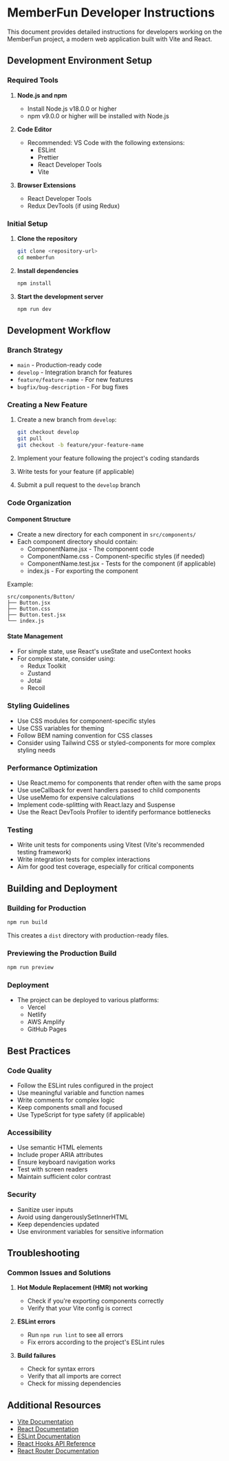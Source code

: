 # MemberFun Developer Instructions

This document provides detailed instructions for developers working on the MemberFun project, a modern web application built with Vite and React.

## Development Environment Setup

### Required Tools

1. **Node.js and npm**
   - Install Node.js v18.0.0 or higher
   - npm v9.0.0 or higher will be installed with Node.js

2. **Code Editor**
   - Recommended: VS Code with the following extensions:
     - ESLint
     - Prettier
     - React Developer Tools
     - Vite

3. **Browser Extensions**
   - React Developer Tools
   - Redux DevTools (if using Redux)

### Initial Setup

1. **Clone the repository**
   ```bash
   git clone <repository-url>
   cd memberfun
   ```

2. **Install dependencies**
   ```bash
   npm install
   ```

3. **Start the development server**
   ```bash
   npm run dev
   ```

## Development Workflow

### Branch Strategy

- `main` - Production-ready code
- `develop` - Integration branch for features
- `feature/feature-name` - For new features
- `bugfix/bug-description` - For bug fixes

### Creating a New Feature

1. Create a new branch from `develop`:
   ```bash
   git checkout develop
   git pull
   git checkout -b feature/your-feature-name
   ```

2. Implement your feature following the project's coding standards

3. Write tests for your feature (if applicable)

4. Submit a pull request to the `develop` branch

### Code Organization

#### Component Structure

- Create a new directory for each component in `src/components/`
- Each component directory should contain:
  - ComponentName.jsx - The component code
  - ComponentName.css - Component-specific styles (if needed)
  - ComponentName.test.jsx - Tests for the component (if applicable)
  - index.js - For exporting the component

Example:
```
src/components/Button/
├── Button.jsx
├── Button.css
├── Button.test.jsx
└── index.js
```

#### State Management

- For simple state, use React's useState and useContext hooks
- For complex state, consider using:
  - Redux Toolkit
  - Zustand
  - Jotai
  - Recoil

### Styling Guidelines

- Use CSS modules for component-specific styles
- Use CSS variables for theming
- Follow BEM naming convention for CSS classes
- Consider using Tailwind CSS or styled-components for more complex styling needs

### Performance Optimization

- Use React.memo for components that render often with the same props
- Use useCallback for event handlers passed to child components
- Use useMemo for expensive calculations
- Implement code-splitting with React.lazy and Suspense
- Use the React DevTools Profiler to identify performance bottlenecks

### Testing

- Write unit tests for components using Vitest (Vite's recommended testing framework)
- Write integration tests for complex interactions
- Aim for good test coverage, especially for critical components

## Building and Deployment

### Building for Production

```bash
npm run build
```

This creates a `dist` directory with production-ready files.

### Previewing the Production Build

```bash
npm run preview
```

### Deployment

- The project can be deployed to various platforms:
  - Vercel
  - Netlify
  - AWS Amplify
  - GitHub Pages

## Best Practices

### Code Quality

- Follow the ESLint rules configured in the project
- Use meaningful variable and function names
- Write comments for complex logic
- Keep components small and focused
- Use TypeScript for type safety (if applicable)

### Accessibility

- Use semantic HTML elements
- Include proper ARIA attributes
- Ensure keyboard navigation works
- Test with screen readers
- Maintain sufficient color contrast

### Security

- Sanitize user inputs
- Avoid using dangerouslySetInnerHTML
- Keep dependencies updated
- Use environment variables for sensitive information

## Troubleshooting

### Common Issues and Solutions

1. **Hot Module Replacement (HMR) not working**
   - Check if you're exporting components correctly
   - Verify that your Vite config is correct

2. **ESLint errors**
   - Run `npm run lint` to see all errors
   - Fix errors according to the project's ESLint rules

3. **Build failures**
   - Check for syntax errors
   - Verify that all imports are correct
   - Check for missing dependencies

## Additional Resources

- [Vite Documentation](https://vitejs.dev/guide/)
- [React Documentation](https://react.dev/)
- [ESLint Documentation](https://eslint.org/docs/latest/)
- [React Hooks API Reference](https://react.dev/reference/react)
- [React Router Documentation](https://reactrouter.com/en/main)
